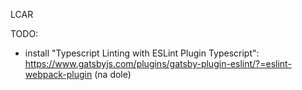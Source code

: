 LCAR

TODO:

- install "Typescript Linting with ESLint Plugin Typescript": https://www.gatsbyjs.com/plugins/gatsby-plugin-eslint/?=eslint-webpack-plugin (na dole)
